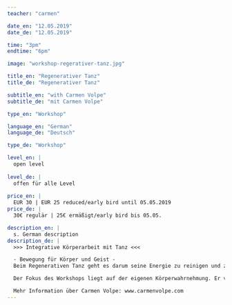 ```yaml
---
teacher: "carmen"

date_en: "12.05.2019"
date_de: "12.05.2019"

time: "3pm"
endtime: "6pm"

image: "workshop-regerativer-tanz.jpg"

title_en: "Regenerativer Tanz"
title_de: "Regenerativer Tanz"

subtitle_en: "with Carmen Volpe"
subtitle_de: "mit Carmen Volpe"

type_en: "Workshop"

language_en: "German"
language_de: "Deutsch"

type_de: "Workshop"

level_en: |
  open level  
  
level_de: |
  offen für alle Level  
  
price_en: |
  EUR 30 | EUR 25 reduced/early bird until 05.05.2019
price_de: |
  30€ regulär | 25€ ermäßigt/early bird bis 05.05.

description_en: |
  s. German description 
description_de: |
  >>> Integrative Körperarbeit mit Tanz <<<  

  - Bewegung für Körper und Geist -  
  Beim Regenerativen Tanz geht es darum seine Energie zu reinigen und zu regenerieren. Er inspiriert zur Erforschung der eigenen Psyche und des Körpers. Frei von Bewertung und Stress bietet er eine wunderbare Möglichkeit für Selbsterfahrungsprozesse und der Identifikation von körperlichen Blockaden. Dabei werden wir mit verschiedenen Methoden der Tanztherapie, des zeitgenössischen Tanzes und anderer Kreativ-Techniken uns selbst entdecken und einen Raum der Geborgenheit schaffen, frei von Ängsten und Blockaden, die uns daran hindern uns auszudrücken und unsere Grenzen zu erweitern.  

  Der Fokus des Workshops liegt auf der eigenen Körperwahrnehmung. Er vertieft diesen Aspekt des Regenerativen Tanzes. Dafür sind Grundkenntisse der Anatomie die nützlichsten Instrumente ein besseres Bewusstsein für den eigenen Körper zu entwickeln und diesen besser zu verstehen. Weshalb wir uns auch ein wenig mit der Anatomie beschäftigen werden. Mit einfachen und praktischen Übungen, welche wir in unseren Alltag integrieren können, wollen wir einen Schritt auf dem Weg zur Selbstbehandlung finden.  

  Mehr Information über Carmen Volpe: www.carmenvolpe.com
---
```




